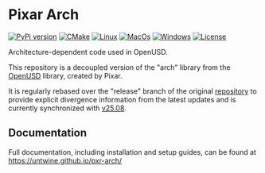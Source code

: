 # Pixar Arch

[![PyPi version](https://img.shields.io/pypi/v/pxr-arch.svg?logo=pypi&label=PyPI&logoColor=gold)](https://pypi.python.org/pypi/pxr-arch)
[![CMake](https://img.shields.io/badge/CMake-3.23...4.1-blue.svg?logo=CMake&logoColor=blue)](https://cmake.org)
[![Linux](https://github.com/untwine/pxr-arch/actions/workflows/linux.yml/badge.svg?branch=main)](https://github.com/untwine/pxr-arch/actions/workflows/linux.yml)
[![MacOs](https://github.com/untwine/pxr-arch/actions/workflows/macos.yml/badge.svg?branch=main)](https://github.com/untwine/pxr-arch/actions/workflows/macos.yml)
[![Windows](https://github.com/untwine/pxr-arch/actions/workflows/windows.yml/badge.svg?branch=main)](https://github.com/untwine/pxr-arch/actions/workflows/windows.yml)
[![License](https://img.shields.io/badge/License-TOST-yellow.svg)](https://github.com/untwine/pxr-arch/blob/main/LICENSE.txt)

Architecture-dependent code used in OpenUSD.

This repository is a decoupled version of the "arch" library from the
[OpenUSD](https://graphics.pixar.com/usd/release/index.html) library, created
by Pixar.

It is regularly rebased over the "release" branch of the original
[repository](https://github.com/PixarAnimationStudios/OpenUSD) to provide
explicit divergence information from the latest updates and is currently
synchronized with
[v25.08](https://github.com/PixarAnimationStudios/OpenUSD/releases/tag/v25.08).

## Documentation

Full documentation, including installation and setup guides, can be found at
https://untwine.github.io/pxr-arch/

